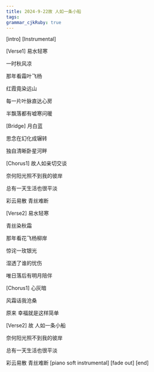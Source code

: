 ```yaml
---
title: 2024-9-22故 人如一条小船
tags: 
grammar_cjkRuby: true
---
```

[intro]
[Instrumental]

[Verse1]
易水轻寒

一时秋风凉

那年看霜叶飞杨

红霞竟染远山

每一片叶脉直达心房

半飘落都有嘘寒问暖


[Bridge]
月白蓝

思念在幻化成辗转

独自清晰卧星河畔


[Chorus1]
故人如亲切交谈

奈何阳光照不到我的彼岸

总有一天生活也很平淡

彩云易散 青丝难断


[Verse2]
易水轻寒

青丝染秋霜

那年看花飞杨柳岸

惊诧一玫银光

湿透了谁的忧伤

唯日落后有明月陪伴


[Chorus1]
心灰暗

风霜话我沧桑

原来 幸福就是这样简单


[Verse2]
故 人如一条小船

奈何阳光照不到我的彼岸

总有一天生活也很平淡

彩云易散 青丝难断
[piano soft instrumental]
[fade out]
[end]